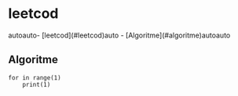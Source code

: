
# leetcod
<!-- TOC -->autoauto- [leetcod](#leetcod)auto    - [Algoritme](#algoritme)autoauto<!-- /TOC -->
## Algoritme 
```
for in range(1)
    print(1)
```

